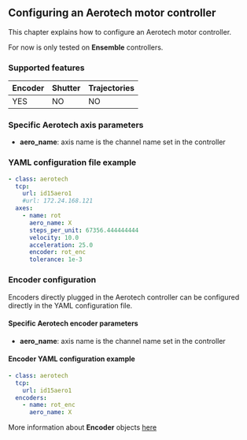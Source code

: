 ## Configuring an Aerotech motor controller

This chapter explains how to configure an Aerotech motor controller.

For now is only tested on **Ensemble** controllers.

### Supported features

Encoder | Shutter | Trajectories 
------- | ------- | ------------
YES	| NO      | NO          

### Specific Aerotech axis parameters

* **aero_name**: axis name is the channel name set in the controller

### YAML configuration file example

```YAML
- class: aerotech
  tcp:
    url: id15aero1
    #url: 172.24.168.121
  axes:
    - name: rot
      aero_name: X
      steps_per_unit: 67356.444444444
      velocity: 10.0
      acceleration: 25.0
      encoder: rot_enc
      tolerance: 1e-3
```
### Encoder configuration

Encoders directly plugged in the Aerotech controller can be configured directly
in the YAML configuration file.

#### Specific Aerotech encoder parameters

* **aero_name**:  axis name is the channel name set in the controller

#### Encoder YAML configuration example

```YAML
- class: aerotech
  tcp:
    url: id15aero1
  encoders:
    - name: rot_enc
      aero_name: X
```

More information about **Encoder** objects [here](motion_encoder.md)

